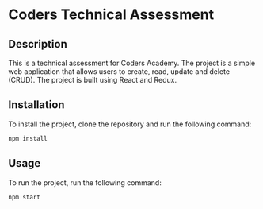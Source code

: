 # Coders Technical Assessment

## Description

This is a technical assessment for Coders Academy. The project is a simple web application that allows users to create, read, update and delete (CRUD). The project is built using React and Redux.

## Installation

To install the project, clone the repository and run the following command:

```bash
npm install
```

## Usage

To run the project, run the following command:

```bash
npm start
```
